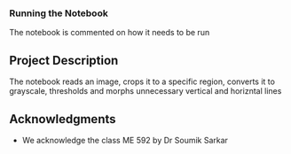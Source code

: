 <!-- explain the code in reademe.md -->


### Running the Notebook

The notebook is commented on how it needs to be run



## Project Description

The notebook reads an image, crops it to a specific region, converts it to grayscale, thresholds and morphs unnecessary vertical and horizntal lines




## Acknowledgments

* We acknowledge the class ME 592 by Dr Soumik Sarkar


